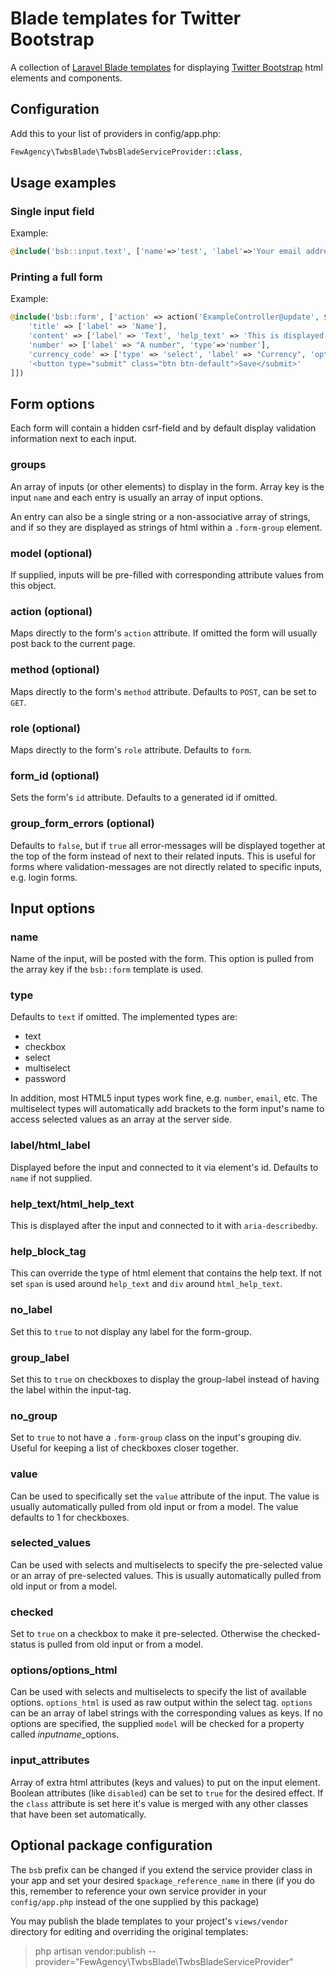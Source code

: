 # Blade templates for Twitter Bootstrap
A collection of [Laravel Blade templates](http://laravel.com/docs/master/blade) for displaying [Twitter Bootstrap](http://getbootstrap.com) html elements and components.


## Configuration
Add this to your list of providers in config/app.php:
```php
FewAgency\TwbsBlade\TwbsBladeServiceProvider::class,
```

## Usage examples

### Single input field
Example:
```php
@include('bsb::input.text', ['name'=>'test', 'label'=>'Your email address'])
```

### Printing a full form
Example:
```php
@include('bsb::form', ['action' => action('ExampleController@update', $model->getKey()), 'model' => $model, 'groups' => [
    'title' => ['label' => 'Name'],
    'content' => ['label' => 'Text', 'help_text' => 'This is displayed next to the input and connected to it with aria-describedby'],
    'number' => ['label' => "A number", 'type'=>'number'],
    'currency_code' => ['type' => 'select', 'label' => "Currency", 'options' => ['SEK' => 'Svenska kronor', 'GBP' => 'British Pounds']],
    '<button type="submit" class="btn btn-default">Save</submit>'
]])
```

## Form options
Each form will contain a hidden csrf-field and by default display validation information next to each input.

### groups
An array of inputs (or other elements) to display in the form.
Array key is the input `name` and each entry is usually an array of input options.

An entry can also be a single string or a non-associative array of strings, and if so they are displayed as strings of html within a `.form-group` element.

### model (optional)
If supplied, inputs will be pre-filled with corresponding attribute values from this object.

### action (optional)
Maps directly to the form's `action` attribute. If omitted the form will usually post back to the current page.

### method (optional)
Maps directly to the form's `method` attribute. Defaults to `POST`, can be set to `GET`.

### role (optional)
Maps directly to the form's `role` attribute. Defaults to `form`.

### form_id (optional)
Sets the form's `id` attribute. Defaults to a generated id if omitted.

### group_form_errors (optional)
Defaults to `false`, but if `true` all error-messages will be displayed together at the top of the form instead of next to their related inputs.
This is useful for forms where validation-messages are not directly related to specific inputs, e.g. login forms.


## Input options

### name
Name of the input, will be posted with the form. This option is pulled from the array key if the `bsb::form` template is used.

### type
Defaults to `text` if omitted. The implemented types are:

- text
- checkbox
- select
- multiselect
- password

In addition, most HTML5 input types work fine, e.g. `number`, `email`, etc.
The multiselect types will automatically add brackets to the form input's name to access selected values as an array at the server side.

### label/html_label
Displayed before the input and connected to it via element's id. Defaults to `name` if not supplied. 

### help_text/html_help_text
This is displayed after the input and connected to it with `aria-describedby`.

### help_block_tag
This can override the type of html element that contains the help text. If not set `span` is used around `help_text` and `div` around `html_help_text`.

### no_label
Set this to `true` to not display any label for the form-group.

### group_label
Set this to `true` on checkboxes to display the group-label instead of having the label within the input-tag.

### no_group
Set to `true` to not have a `.form-group` class on the input's grouping div. Useful for keeping a list of checkboxes closer together.

### value
Can be used to specifically set the `value` attribute of the input.
The value is usually automatically pulled from old input or from a model.
The value defaults to 1 for checkboxes.

### selected_values
Can be used with selects and multiselects to specify the pre-selected value or an array of pre-selected values.
This is usually automatically pulled from old input or from a model.

### checked
Set to `true` on a checkbox to make it pre-selected.
Otherwise the checked-status is pulled from old input or from a model.

### options/options_html
Can be used with selects and multiselects to specify the list of available options.
`options_html` is used as raw output within the select tag.
`options` can be an array of label strings with the corresponding values as keys.
If no options are specified, the supplied `model` will be checked for a property called *inputname*_options.

### input_attributes
Array of extra html attributes (keys and values) to put on the input element.
Boolean attributes (like `disabled`) can be set to `true` for the desired effect.
If the `class` attribute is set here it's value is merged with any other classes that have been set automatically.


## Optional package configuration
The `bsb` prefix can be changed if you extend the service provider class in your app and set your desired `$package_reference_name` in there
(if you do this, remember to reference your own service provider in your `config/app.php` instead of the one supplied by this package)

You may publish the blade templates to your project's `views/vendor` directory for editing and overriding the original templates:
> php artisan vendor:publish --provider="FewAgency\TwbsBlade\TwbsBladeServiceProvider"
